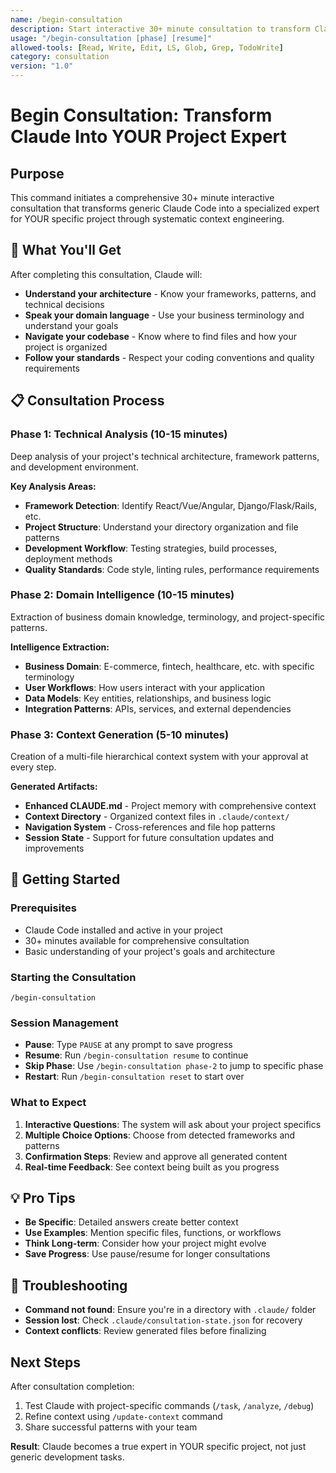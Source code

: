 ```yaml
---
name: /begin-consultation
description: Start interactive 30+ minute consultation to transform Claude into YOUR project expert
usage: "/begin-consultation [phase] [resume]"
allowed-tools: [Read, Write, Edit, LS, Glob, Grep, TodoWrite]
category: consultation
version: "1.0"
---
```


# Begin Consultation: Transform Claude Into YOUR Project Expert

## Purpose
This command initiates a comprehensive 30+ minute interactive consultation that transforms generic Claude Code into a specialized expert for YOUR specific project through systematic context engineering.

## 🎯 What You'll Get
After completing this consultation, Claude will:
- **Understand your architecture** - Know your frameworks, patterns, and technical decisions
- **Speak your domain language** - Use your business terminology and understand your goals  
- **Navigate your codebase** - Know where to find files and how your project is organized
- **Follow your standards** - Respect your coding conventions and quality requirements

## 📋 Consultation Process

### Phase 1: Technical Analysis (10-15 minutes)
Deep analysis of your project's technical architecture, framework patterns, and development environment.

**Key Analysis Areas:**
- **Framework Detection**: Identify React/Vue/Angular, Django/Flask/Rails, etc.
- **Project Structure**: Understand your directory organization and file patterns
- **Development Workflow**: Testing strategies, build processes, deployment methods
- **Quality Standards**: Code style, linting rules, performance requirements

### Phase 2: Domain Intelligence (10-15 minutes)  
Extraction of business domain knowledge, terminology, and project-specific patterns.

**Intelligence Extraction:**
- **Business Domain**: E-commerce, fintech, healthcare, etc. with specific terminology
- **User Workflows**: How users interact with your application
- **Data Models**: Key entities, relationships, and business logic
- **Integration Patterns**: APIs, services, and external dependencies

### Phase 3: Context Generation (5-10 minutes)
Creation of a multi-file hierarchical context system with your approval at every step.

**Generated Artifacts:**
- **Enhanced CLAUDE.md** - Project memory with comprehensive context
- **Context Directory** - Organized context files in `.claude/context/`
- **Navigation System** - Cross-references and file hop patterns
- **Session State** - Support for future consultation updates and improvements

## 🚀 Getting Started

### Prerequisites
- Claude Code installed and active in your project
- 30+ minutes available for comprehensive consultation
- Basic understanding of your project's goals and architecture

### Starting the Consultation
```
/begin-consultation
```

### Session Management
- **Pause**: Type `PAUSE` at any prompt to save progress
- **Resume**: Run `/begin-consultation resume` to continue
- **Skip Phase**: Use `/begin-consultation phase-2` to jump to specific phase
- **Restart**: Run `/begin-consultation reset` to start over

### What to Expect
1. **Interactive Questions**: The system will ask about your project specifics
2. **Multiple Choice Options**: Choose from detected frameworks and patterns  
3. **Confirmation Steps**: Review and approve all generated content
4. **Real-time Feedback**: See context being built as you progress

## 💡 Pro Tips
- **Be Specific**: Detailed answers create better context
- **Use Examples**: Mention specific files, functions, or workflows
- **Think Long-term**: Consider how your project might evolve
- **Save Progress**: Use pause/resume for longer consultations

## 🔧 Troubleshooting
- **Command not found**: Ensure you're in a directory with `.claude/` folder
- **Session lost**: Check `.claude/consultation-state.json` for recovery
- **Context conflicts**: Review generated files before finalizing

## Next Steps
After consultation completion:
1. Test Claude with project-specific commands (`/task`, `/analyze`, `/debug`)
2. Refine context using `/update-context` command
3. Share successful patterns with your team

**Result**: Claude becomes a true expert in YOUR specific project, not just generic development tasks.